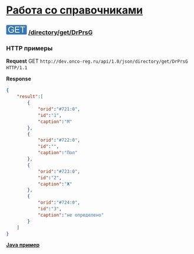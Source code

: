 [Работа со справочниками](../../../index.md)
===========================================

### ![GET](../../../../../img/get.png) [/directory/get/DrPrsG](../index.md)

### HTTP примеры

**Request** GET `http://dev.onco-reg.ru/api/1.0/json/directory/get/DrPrsG HTTP/1.1`

**Response**

```json
{
    "result":[
        {
            "orid":"#721:0",
            "id":"1",
            "caption":"М"
        },
        {
            "orid":"#722:0",
            "id":"",
            "caption":"Пол"
        },
        {
            "orid":"#723:0",
            "id":"2",
            "caption":"Ж"
        },
        {
            "orid":"#724:0",
            "id":"3",
            "caption":"не определено"
        }
    ]
}
```

**[Java пример](getJava.md)**

